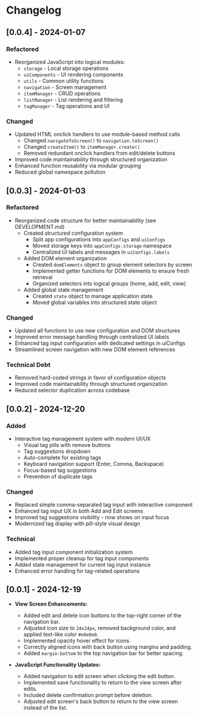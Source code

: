 # Changelog


## [0.0.4] - 2024-01-07

### Refactored
- Reorganized JavaScript into logical modules:
  - `storage` - Local storage operations
  - `uiComponents` - UI rendering components
  - `utils` - Common utility functions
  - `navigation` - Screen management
  - `itemManager` - CRUD operations
  - `listManager` - List rendering and filtering
  - `tagManager` - Tag operations and UI

### Changed
- Updated HTML onclick handlers to use module-based method calls
  - Changed `navigateToScreen()` to `navigation.toScreen()`
  - Changed `createItem()` to `itemManager.create()`
  - Removed redundant onclick handlers from edit/delete buttons
- Improved code maintainability through structured organization
- Enhanced function reusability via modular grouping
- Reduced global namespace pollution



## [0.0.3] - 2024-01-03

### Refactored
- Reorganized code structure for better maintainability (see DEVELOPMENT.md)
  - Created structured configuration system
    - Split app configurations into `appConfigs` and `uiConfigs`
    - Moved storage keys into `appConfigs.storage` namespace
    - Centralized UI labels and messages in `uiConfigs.labels`
  - Added DOM element organization
    - Created `domElements` object to group element selectors by screen
    - Implemented getter functions for DOM elements to ensure fresh retrieval
    - Organized selectors into logical groups (home, add, edit, view)
  - Added global state management
    - Created `state` object to manage application state
    - Moved global variables into structured state object
  
### Changed
- Updated all functions to use new configuration and DOM structures
- Improved error message handling through centralized UI labels
- Enhanced tag input configuration with dedicated settings in uiConfigs
- Streamlined screen navigation with new DOM element references

### Technical Debt
- Removed hard-coded strings in favor of configuration objects
- Improved code maintainability through structured organization
- Reduced selector duplication across codebase



## [0.0.2] - 2024-12-20

### Added
- Interactive tag management system with modern UI/UX
  - Visual tag pills with remove buttons
  - Tag suggestions dropdown
  - Auto-complete for existing tags
  - Keyboard navigation support (Enter, Comma, Backspace)
  - Focus-based tag suggestions
  - Prevention of duplicate tags

### Changed
- Replaced simple comma-separated tag input with interactive component
- Enhanced tag input UX in both Add and Edit screens
- Improved tag suggestions visibility - now shows on input focus
- Modernized tag display with pill-style visual design

### Technical
- Added tag input component initialization system
- Implemented proper cleanup for tag input components
- Added state management for current tag input instance
- Enhanced error handling for tag-related operations



## [0.0.1] - 2024-12-19

- **View Screen Enhancements:**
  - Added edit and delete icon buttons to the top-right corner of the navigation bar.
  - Adjusted icon size to `24x24px`, removed background color, and applied text-like color `#e0e0e0`.
  - Implemented opacity hover effect for icons.
  - Correctly aligned icons with back button using margins and padding.
  - Added `margin-bottom` to the top navigation bar for better spacing.

- **JavaScript Functionality Updates:**
  - Added navigation to edit screen when clicking the edit button.
  - Implemented save functionality to return to the view screen after edits.
  - Included delete confirmation prompt before deletion.
  - Adjusted edit screen's back button to return to the view screen instead of the list.
